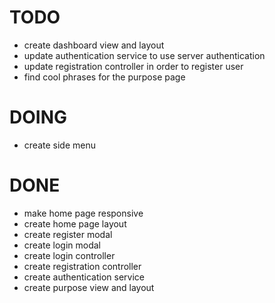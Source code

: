 # TODO

* create dashboard view and layout
* update authentication service to use server authentication
* update registration controller in order to register user
* find cool phrases for the purpose page

# DOING

* create side menu

# DONE

* make home page responsive
* create home page layout
* create register modal
* create login modal
* create login controller
* create registration controller
* create authentication service
* create purpose view and layout
